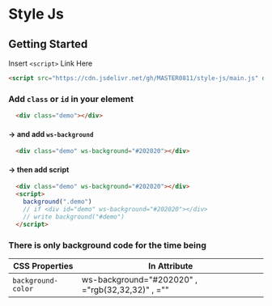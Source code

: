 # Style Js

## Getting Started
Insert `<script>` Link Here
```html
<script src="https://cdn.jsdelivr.net/gh/MASTER0811/style-js/main.js" defer></script>
```


### Add `class` or `id` in your element
```html
  <div class="demo"></div>
```
#### -> and add `ws-background`
```html
  <div class="demo" ws-background="#202020"></div>
```
#### -> then add script
```html
  <div class="demo" ws-background="#202020"></div>
  <script>
    background(".demo")
    // if <div id="demo" ws-background="#202020"></div>
    // write background("#demo")
  </script>
```

### There is only background code for the time being

| CSS Properties | In Attribute |
|----------------|---------|
| `background-color` | ws-background="#202020" , ="rgb(32,32,32)" , ="" |
